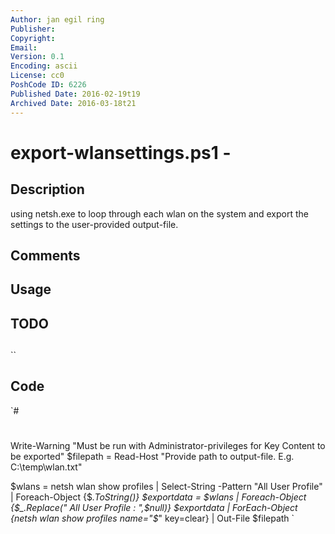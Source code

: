 ```yaml
---
Author: jan egil ring
Publisher: 
Copyright: 
Email: 
Version: 0.1
Encoding: ascii
License: cc0
PoshCode ID: 6226
Published Date: 2016-02-19t19
Archived Date: 2016-03-18t21
---
```


# export-wlansettings.ps1 - 

## Description

using netsh.exe to loop through each wlan on the system and export the settings to the user-provided output-file.

## Comments



## Usage



## TODO



## 

``

## Code

`#
 #
  #
  #
 
 Write-Warning "Must be run with Administrator-privileges for Key Content to be exported"
 $filepath = Read-Host "Provide path to output-file. E.g. C:\temp\wlan.txt"
 
 $wlans = netsh wlan show profiles | Select-String -Pattern "All User Profile" | Foreach-Object {$_.ToString()}
 $exportdata = $wlans | Foreach-Object {$_.Replace("    All User Profile     : ",$null)}
 $exportdata | ForEach-Object {netsh wlan show profiles name="$_" key=clear} | Out-File $filepath
`

